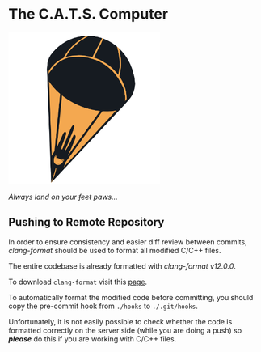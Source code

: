 # The C.A.T.S. Computer

<img src="logo/CATS_Smile.png" width="300" height="300">

*Always land on your ~~feet~~ paws...*

## Pushing to Remote Repository

In order to ensure consistency and easier diff review between commits,
*clang-format* should be used to format all modified C/C++ files. 

The entire codebase is already formatted with *clang-format v12.0.0*.

To download `clang-format` visit this [page](https://releases.llvm.org/download.html).

To automatically format the modified code before committing, you should
copy the pre-commit hook from `./hooks` to `./.git/hooks`.

Unfortunately, it is not easily possible to check whether the code is
formatted correctly on the server side (while you are doing a push) so
_**please**_ do this if you are working with C/C++ files. 

